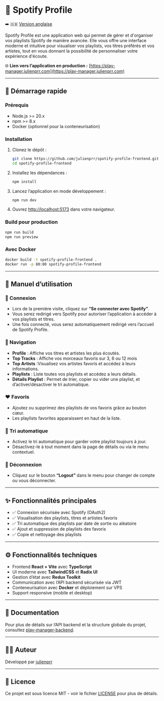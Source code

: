 # 🎵 Spotify Profile

➡️  🇬🇧 [Version anglaise](#-english)

Spotify Profile est une application web qui permet de gérer et d'organiser vos playlists Spotify de manière avancée. Elle vous offre une interface moderne et intuitive pour visualiser vos playlists, vos titres préférés et vos artistes, tout en vous donnant la possibilité de personnaliser votre expérience d'écoute.

🌐 **Lien vers l’application en production :**
[https://play-manager.julienprr.com](https://play-manager.julienprr.com)

---

## 🚀 Démarrage rapide

### Prérequis
- Node.js >= 20.x
- npm >= 8.x
- Docker (optionnel pour la conteneurisation)

### Installation
1. Clonez le dépôt :
   ```bash
   git clone https://github.com/julienprr/spotify-profile-frontend.git
   cd spotify-profile-frontend
   ```
2. Installez les dépendances :
   ```bash
   npm install
   ```
3. Lancez l’application en mode développement :
   ```bash
   npm run dev
   ```
4. Ouvrez [http://localhost:5173](http://localhost:5173) dans votre navigateur.

### Build pour production
```bash
npm run build
npm run preview
```

### Avec Docker
```bash
docker build -t spotify-profile-frontend .
docker run -p 80:80 spotify-profile-frontend
```

---

## 📖 Manuel d’utilisation

### 🔑 Connexion
- Lors de la première visite, cliquez sur **“Se connecter avec Spotify”**.
- Vous serez redirigé vers Spotify pour autoriser l’application à accéder à vos playlists et titres.
- Une fois connecté, vous serez automatiquement redirigé vers l’accueil de Spotify Profile.

### 🎵 Navigation
- **Profile** : Affiche vos titres et artistes les plus écoutés.
- **Top Tracks** : Affiche vos morceaux favoris sur 3, 6 ou 12 mois
- **Top Artists** :Visualisez vos artistes favoris et accédez à leurs informations.
- **Playlists** : Liste toutes vos playlists et accédez a leurs détails.
- **Détails Playlist** : Permet de trier, copier ou vider une playlist, et d’activer/désactiver le tri automatique.

### ❤️ Favoris
- Ajoutez ou supprimez des playlists de vos favoris grâce au bouton cœur.
- Les playlists favorites apparaissent en haut de la liste.

### 🔄 Tri automatique
- Activez le tri automatique pour garder votre playlist toujours à jour.
- Désactivez-le à tout moment dans la page de détails ou via le menu contextuel.

### 🚪 Déconnexion
- Cliquez sur le bouton **“Logout”** dans le menu pour changer de compte ou vous déconnecter.

---

## ✨ Fonctionnalités principales

- ✅ Connexion sécurisée avec Spotify (OAuth2)
- ✅ Visualisation des playlists, titres et artistes favoris
- ✅ Tri automatique des playlists par date de sortie ou aléatoire
- ✅ Ajout et suppression de playlists des favoris
- ✅ Copie et nettoyage des playlists

---

## ⚙️ Fonctionnalités techniques

- Frontend **React + Vite** avec **TypeScript**
- UI moderne avec **TailwindCSS** et **Radix UI**
- Gestion d’état avec **Redux Toolkit**
- Communication avec l’API backend sécurisée via JWT
- Conteneurisation avec **Docker** et déploiement sur VPS
- Support responsive (mobile et desktop)

---

## 📖 Documentation

Pour plus de détails sur l’API backend et la structure globale du projet, consultez [play-manager-backend](https://github.com/julienprr/play-manager-backend).

---

## 👨‍💻 Auteur

Développé par [julienprr](https://github.com/julienprr)

---

## 📜 Licence

Ce projet est sous licence MIT - voir le fichier [LICENSE](LICENSE) pour plus de détails.
